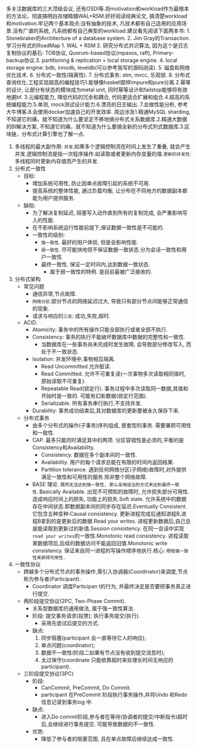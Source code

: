 多关注数据库的三大顶级会议, 还有OSDI等.将motivation和workload作为最根本的方法论。彻底搞明白存储精髓WAL+RSM.好好阅读经典论文, 搞清楚workload和motivation.牢记两个基本观点:没有抽象的技术, 凡技术都有自己适用的应用场景.没有广谱的系统, 凡系统都有自己典型的workload.建议看先阅读下面两本书: 1. Stonebraker的Architecture of a database system. 2. Jim Gray的Transaction.学习分布式的RoadMap 1. WAL + RSM 2. 研究分布式共识算法, 因为这个是日志复制协议的基石:  TOB协议, Quorum-based协议(mpaxos, raft),  Primary-backup协议.3. partitioning & replication + local storage engine. 4. local storage engine: bdb, innodb, leveldb(可以参考我写的源码阅读). 5. 磁盘和网络优化技术.  6. 分布式一致性(隔离性). 7. 分布式事务: stm, mvcc, 乐观锁.  8. 分布式查询优化.工程实现超高的编程技巧1.能够像haskell那样impure和pure分离.2.幂等的设计, 让部分有状态的模块成为metal unit, 同时幂等设计和failstop能够将有效地避bf. 3.元编程能力, 降低代码的冗余和耦合, 代码更适合扩展和组合.4.超高的系统编程能力.5.单测, mock测试设计能力.6.漂亮的日志输出. 7.会做性能分析, 参考大牛博客.8.会使用docker加速自己的开发效率. 周边涉及1.精通MySQL sharding, 不知道它的痛，就不知道为什么要坚定不移地搞分布式关系数据库.2.精通大数据的BI解决方案, 不知道它的痛，就不知道为什么要搞全新的分布式列式数据库.3.区块链，分布式计算引擎也了解一点.

1. 多线程的最大副作用: `并发`.如果多个逻辑控制流在时间上发生了重叠, 就会产生并发.逻辑控制流是指一次程序操作.如读取或者更新内存变量的值.`更新的并发性`: 多线程同时更新内存值而产生的并发.
2. 分布式一致性
   - 目标:
     - 增加系统可用性, 防止因单点故障引起的系统不可用.
     - 提高系统的整体性能, 通过负载均衡, 让分布在不同地方的数据副本都能为用户提供服务.
   - 缺陷:
     - 为了解决复制延迟, 阻塞写入动作直到所有的复制完成, 会严重影响写入的性能.
     - 在不影响系统运行性能前提下,保证数据一致性是不可能的.
     - 一致性的级别:
       - `强一致性`. 最好的用户体验, 但是会影响性能.
       - `弱一致性`. 尽可能快地但不保证数据一致状态.分为会话一致性和用户一致性.
       - 最终一致性. 保证一定时间内,达到数据一致状态.
         - 属于弱一致性的特例. 是目前最被广泛接收的.
3. 分布式架构
   - 常见问题
     - 通信异常,节点故障.
     - `网络分区`:部分节点的网络延迟过大, 导致只有部分节点间能够正常通信的现象.
     - 请求与响应的`三态`: 成功,失败,超时.
   - ACID.
     - Atomicity: 事务中的所有操作只能全部执行或者全部不执行.
     - Consistency: 事务的执行不能破坏数据库中数据的完整性和一致性.
       - 当数据库在一些事务尚未完成时发生故障, 会导致部分修改写入, 而处于不一致状态.
     - Isolation: 并发环境中,事物相互隔离.
       - Read Uncommitted.允许脏读.
       - Read Committed. 允许不可重复读(一次事物多次读取相同值时, 原始读取不可重复).
       - Repeatable Read(锁定行). 事务过程中多次读取同一数据,其值和开始时是一致的. 可能有幻影数据(锁定行范围).
       - Serializable. 所有事务串行执行,不支持并发.
     - Durability: 事务成功结束后,其对数据库的更新要被永久保存下来.
   - 分布式事务
     - 由多个分布式的操作(子事务)序列组成, 嵌套型的事务. 需要兼顾可用性和一致性.
     - CAP. 最多只能同时满足其中的两项. 分区容错性是必须的,平衡的是Consistency和Availability.
       - Consistency. 数据在多个副本间的一致性.
       - Availability. 用户的每个请求总能在有限的时间内返回结果.
       - Partition tolerance. 遇到任何网络分区(子网络)故障时,对外提供满足一致性和可用性的服务.除非整个网络故障.
     - BASE 理论. `既然无法达到强一致性, 那么采用适当的方式来达到最终一致性.`Basically Available. 出现不可预知的故障时, 允许损失部分可用性.造成响应时间上的损失, 功能上的损失.Soft state. 允许系统中的数据存在中间状态.即数据副本间的同步存在延迟.Eventually Consistent. 它包含五种变种:Causal consistency. 更新进程完成后通知进程B,进程B拿到的是更新后的数据.Read your writes. 进程更新数据后,自己总是能读取到更新过的新值.Session consistency. 在同一会话中实现`read your writes`的一致性.Monotonic read consistency. 进程读取某数据项后,后续的数据访问不能返回旧值.Monotonic write consistency. 保证来自同一进程的写操作顺序地执行.核心: `牺牲强一致性来获得可用性.`
4. 一致性协议
   - 跨越多个分布式节点的事务操作,需引入协调器(Coordinator)来调度,节点称为参与者(Participant).
     - Coordinator 调度Participan t的行为, 并最终决定是否要把事务真正进行提交.
   - 两阶段提交协议(2PC, Two-Phase Commit).
     - 关系型数据库的通用做法, 属于强一致性算法.
     - 阶段: 提交事务请求(投票); 执行事务提交(执行).
       - 采用先尝试后提交的方式.
     - 缺点:
       1. 同步阻塞(participant 会一直等待它人的响应);
       2. 单点问题(coordinator);
       3. 数据不一致性(阶段二如果有节点没有收到提交消息时);
       4. 太过保守(coordinate 只能依靠超时来处理长时间无响应的participant).
   - 三阶段提交协议(3PC)
     - 阶段:
       - CanCommit, PreCommit, Do Commit.
       - participant 在PreCommit 阶段执行事务操作,并将Undo 和Redo 信息记录到事务log 中.
     - 缺点:
       - 进入Do commit阶段,参与者在等待(协调者的提交/中断指令)超时后,会继续进行事务提交. 可能导致数据的不一致性.
     - 优势:
       - 降低了参与者的阻塞范围, 且在单点故障后继续达成一致性.